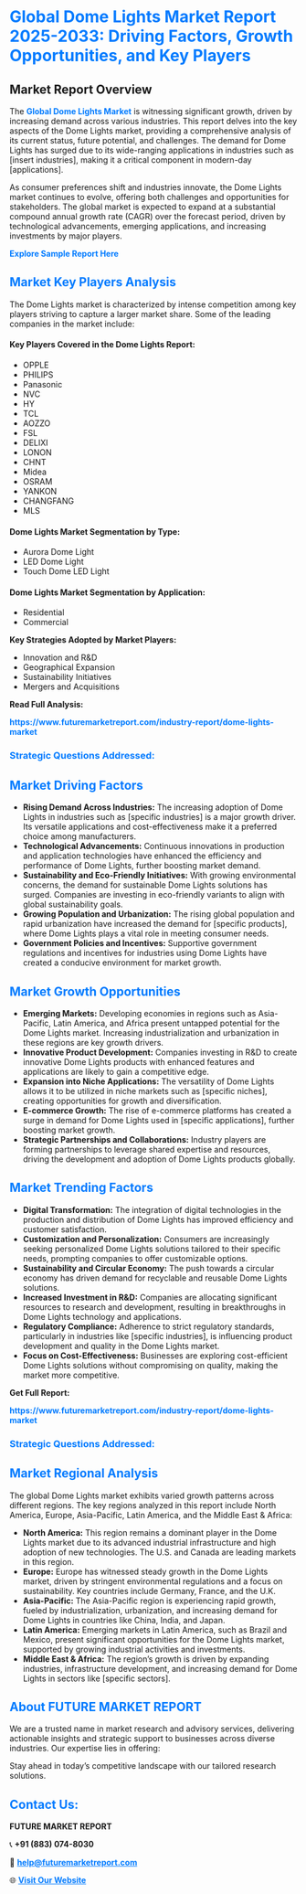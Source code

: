 <h1 style="color: #007BFF;">Global Dome Lights Market Report 2025-2033: Driving Factors, Growth Opportunities, and Key Players</h1>

<section id="overview">
<h2>Market Report Overview</h2>
<p>The <a href="https://www.futuremarketreport.com/industry-report/dome-lights-market" style="color: #007BFF; text-decoration: none;"><strong>Global Dome Lights Market</strong></a> is witnessing significant growth, driven by increasing demand across various industries. This report delves into the key aspects of the Dome Lights market, providing a comprehensive analysis of its current status, future potential, and challenges. The demand for Dome Lights has surged due to its wide-ranging applications in industries such as [insert industries], making it a critical component in modern-day [applications].</p>
<p>As consumer preferences shift and industries innovate, the Dome Lights market continues to evolve, offering both challenges and opportunities for stakeholders. The global market is expected to expand at a substantial compound annual growth rate (CAGR) over the forecast period, driven by technological advancements, emerging applications, and increasing investments by major players.</p>
</section>

<section id="overview">
<p><a href="https://www.futuremarketreport.com/request-sample/reportId=90226" style="color: #007BFF; text-decoration: none;"><strong>Explore Sample Report Here</strong></a></p>
</section>

<section id="key-players">
<h2 style="color: #007BFF;">Market Key Players Analysis</h2>
<p>The Dome Lights market is characterized by intense competition among key players striving to capture a larger market share. Some of the leading companies in the market include:</p>
<h4>Key Players Covered in the Dome Lights Report:</h4>
<ul><li>OPPLE</li><li>PHILIPS</li><li>Panasonic</li><li>NVC</li><li>HY</li><li>TCL</li><li>AOZZO</li><li>FSL</li><li>DELIXI</li><li>LONON</li><li>CHNT</li><li>Midea</li><li>OSRAM</li><li>YANKON</li><li>CHANGFANG</li><li>MLS</li></ul>
<h4>Dome Lights Market Segmentation by Type:</h4>
<ul><li>Aurora Dome Light</li><li>LED Dome Light</li><li>Touch Dome LED Light</li></ul>

<h4>Dome Lights Market Segmentation by Application:</h4>
<ul><li>Residential</li><li>Commercial</li></ul>
<p><strong>Key Strategies Adopted by Market Players:</strong></p>
<ul>
<li>Innovation and R&D</li>
<li>Geographical Expansion</li>
<li>Sustainability Initiatives</li>
<li>Mergers and Acquisitions</li>
</ul>
</section>

<section>
<p><strong>Read Full Analysis: </strong></p><a href="https://www.futuremarketreport.com/industry-report/dome-lights-market" style="color: #007BFF; text-decoration: none;"><strong>https://www.futuremarketreport.com/industry-report/dome-lights-market</strong></a>
<h3 style="color: #007BFF;">Strategic Questions Addressed:</h3>
</section>

<section id="driving-factors">
<h2 style="color: #007BFF;">Market Driving Factors</h2>
<ul>
<li><strong>Rising Demand Across Industries:</strong> The increasing adoption of Dome Lights in industries such as [specific industries] is a major growth driver. Its versatile applications and cost-effectiveness make it a preferred choice among manufacturers.</li>
<li><strong>Technological Advancements:</strong> Continuous innovations in production and application technologies have enhanced the efficiency and performance of Dome Lights, further boosting market demand.</li>
<li><strong>Sustainability and Eco-Friendly Initiatives:</strong> With growing environmental concerns, the demand for sustainable Dome Lights solutions has surged. Companies are investing in eco-friendly variants to align with global sustainability goals.</li>
<li><strong>Growing Population and Urbanization:</strong> The rising global population and rapid urbanization have increased the demand for [specific products], where Dome Lights plays a vital role in meeting consumer needs.</li>
<li><strong>Government Policies and Incentives:</strong> Supportive government regulations and incentives for industries using Dome Lights have created a conducive environment for market growth.</li>
</ul>
</section>

<section id="growth-opportunities">
<h2 style="color: #007BFF;">Market Growth Opportunities</h2>
<ul>
<li><strong>Emerging Markets:</strong> Developing economies in regions such as Asia-Pacific, Latin America, and Africa present untapped potential for the Dome Lights market. Increasing industrialization and urbanization in these regions are key growth drivers.</li>
<li><strong>Innovative Product Development:</strong> Companies investing in R&D to create innovative Dome Lights products with enhanced features and applications are likely to gain a competitive edge.</li>
<li><strong>Expansion into Niche Applications:</strong> The versatility of Dome Lights allows it to be utilized in niche markets such as [specific niches], creating opportunities for growth and diversification.</li>
<li><strong>E-commerce Growth:</strong> The rise of e-commerce platforms has created a surge in demand for Dome Lights used in [specific applications], further boosting market growth.</li>
<li><strong>Strategic Partnerships and Collaborations:</strong> Industry players are forming partnerships to leverage shared expertise and resources, driving the development and adoption of Dome Lights products globally.</li>
</ul>
</section>

<section id="trending-factors">
<h2 style="color: #007BFF;">Market Trending Factors</h2>
<ul>
<li><strong>Digital Transformation:</strong> The integration of digital technologies in the production and distribution of Dome Lights has improved efficiency and customer satisfaction.</li>
<li><strong>Customization and Personalization:</strong> Consumers are increasingly seeking personalized Dome Lights solutions tailored to their specific needs, prompting companies to offer customizable options.</li>
<li><strong>Sustainability and Circular Economy:</strong> The push towards a circular economy has driven demand for recyclable and reusable Dome Lights solutions.</li>
<li><strong>Increased Investment in R&D:</strong> Companies are allocating significant resources to research and development, resulting in breakthroughs in Dome Lights technology and applications.</li>
<li><strong>Regulatory Compliance:</strong> Adherence to strict regulatory standards, particularly in industries like [specific industries], is influencing product development and quality in the Dome Lights market.</li>
<li><strong>Focus on Cost-Effectiveness:</strong> Businesses are exploring cost-efficient Dome Lights solutions without compromising on quality, making the market more competitive.</li>
</ul>
</section>

<section>
<p><strong>Get Full Report: </strong></p><a href="https://www.futuremarketreport.com/industry-report/dome-lights-market" style="color: #007BFF; text-decoration: none;"><strong>https://www.futuremarketreport.com/industry-report/dome-lights-market</strong></a>
<h3 style="color: #007BFF;">Strategic Questions Addressed:</h3>
</section>


<section id="regional-analysis">
<h2 style="color: #007BFF;">Market Regional Analysis</h2>
<p>The global Dome Lights market exhibits varied growth patterns across different regions. The key regions analyzed in this report include North America, Europe, Asia-Pacific, Latin America, and the Middle East & Africa:</p>
<ul>
<li><strong>North America:</strong> This region remains a dominant player in the Dome Lights market due to its advanced industrial infrastructure and high adoption of new technologies. The U.S. and Canada are leading markets in this region.</li>
<li><strong>Europe:</strong> Europe has witnessed steady growth in the Dome Lights market, driven by stringent environmental regulations and a focus on sustainability. Key countries include Germany, France, and the U.K.</li>
<li><strong>Asia-Pacific:</strong> The Asia-Pacific region is experiencing rapid growth, fueled by industrialization, urbanization, and increasing demand for Dome Lights in countries like China, India, and Japan.</li>
<li><strong>Latin America:</strong> Emerging markets in Latin America, such as Brazil and Mexico, present significant opportunities for the Dome Lights market, supported by growing industrial activities and investments.</li>
<li><strong>Middle East & Africa:</strong> The region’s growth is driven by expanding industries, infrastructure development, and increasing demand for Dome Lights in sectors like [specific sectors].</li>
</ul>
</section>

<footer>
<h2 style="color: #007BFF;">About FUTURE MARKET REPORT</h2>
<p>We are a trusted name in market research and advisory services, delivering actionable insights and strategic support to businesses across diverse industries. Our expertise lies in offering:</p>

<p>Stay ahead in today’s competitive landscape with our tailored research solutions.</p>

<h2 style="color: #007BFF;">Contact Us:</h2>
<p><strong>FUTURE MARKET REPORT</strong></p>
<p>📞 <strong>+91 (883) 074-8030</strong></p>
<p>📧 <strong><a href="mailto:help@futuremarketreport.com" style="color: #007BFF;">help@futuremarketreport.com</a></strong></p>
<p>🌐 <strong><a href="https://www.futuremarketreport.com/" style="color: #007BFF;">Visit Our Website</a></strong></p>
</footer>